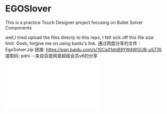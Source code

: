 # EGOSlover
This is a practice Touch Designer project focusing on Bullet Solver  Components 

well,I tried upload the files directy to this repo, I felt sick off this file size limit.
Gosh, forgive me on using baidu's link.
通过网盘分享的文件：EgoSolver.zip
链接: https://pan.baidu.com/s/1SCa01dnB9YW4WGUB-uS77A 提取码: pdni 
--来自百度网盘超级会员v6的分享

<iframe src="//player.bilibili.com/player.html?isOutside=true&aid=114108338869031&bvid=BV1PJ94YWEcC&cid=28699854790&p=1" scrolling="no" border="0" frameborder="no" framespacing="0" allowfullscreen="true"></iframe>
